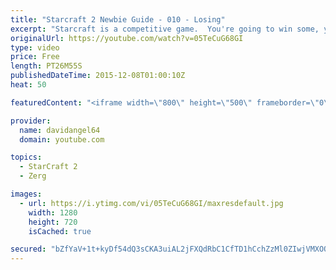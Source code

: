 ```yaml
---
title: "Starcraft 2 Newbie Guide - 010 - Losing"
excerpt: "Starcraft is a competitive game.  You're going to win some, you're going to lose some.  When you win a game, you feel good, and that's awesome.  But how do you react to losing a game?  How you react to losing in a competitive game like Starcraft 2 is an important consideration.  The biggest concept is"
originalUrl: https://youtube.com/watch?v=05TeCuG68GI
type: video
price: Free
length: PT26M55S
publishedDateTime: 2015-12-08T01:00:10Z
heat: 50

featuredContent: "<iframe width=\"800\" height=\"500\" frameborder=\"0\" src=\"https://www.youtube.com/embed/05TeCuG68GI\" allow=\"accelerometer; autoplay; encrypted-media; gyroscope; picture-in-picture\" allowfullscreen></iframe>"

provider:
  name: davidangel64
  domain: youtube.com

topics:
  - StarCraft 2
  - Zerg

images:
  - url: https://i.ytimg.com/vi/05TeCuG68GI/maxresdefault.jpg
    width: 1280
    height: 720
    isCached: true

secured: "bZfYaV+1t+kyDf54dQ3sCKA3uiAL2jFXQdRbC1CfTD1hCchZzMl0ZIwjVMXOQAdyj6WCJHk/jy+K03MC/gSf+c0y59LWRt4GA5xFCKnvQxQnzcdwKBkIkZ0bP7oed8kE+OoAYoxg2svdKTEqSbZ+BBsbzIm/fvp1WYRaPmZGl6VpFwFNBh982W/abJkwvzVeuu/1vsQFn8GIoOqum/5PcqCjPQDxmGRY6RbcvIUHHTvVtJgI4hRx4deDDiS5EkkNCLx12qocoqvyQ0a0bsTshgnQHw0tjg1JlhWR4HKjGhAe/DUwC+WCkP64DZ+Mn8KaZs28SeRsErSUBtuuoTY9fwsSWYc31hS7zbzu5nFMfdjbt+EAvyG3ZngVTVSppzVQmzyn/lU9G1OhCYBvAGFeA3RHzJ2EXGoYGtmOvbGd9fE=;3JnX28Ltp61G/pkxdO2OSg=="
---
```


